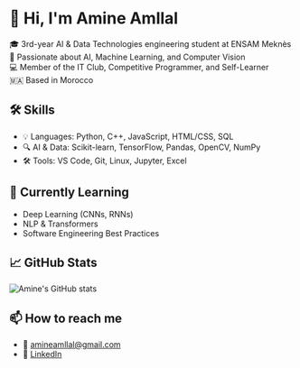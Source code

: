 # 👋 Hi, I'm Amine Amllal

🎓 3rd-year AI & Data Technologies engineering student at ENSAM Meknès  
🚀 Passionate about AI, Machine Learning, and Computer Vision  
💻 Member of the IT Club, Competitive Programmer, and Self-Learner  
🇲🇦 Based in Morocco

## 🛠️ Skills
- 💡 Languages: Python, C++, JavaScript, HTML/CSS, SQL
- 🔍 AI & Data: Scikit-learn, TensorFlow, Pandas, OpenCV, NumPy
- 🛠 Tools: VS Code, Git, Linux, Jupyter, Excel

## 🌱 Currently Learning
- Deep Learning (CNNs, RNNs)
- NLP & Transformers
- Software Engineering Best Practices

## 📈 GitHub Stats
![Amine's GitHub stats](https://github-readme-stats.vercel.app/api?username=amineamllal&show_icons=true&theme=radical)

## 📫 How to reach me
- 📧 amineamllal@gmail.com
- 💼 [LinkedIn](https://www.linkedin.com/in/amineamllal/)
